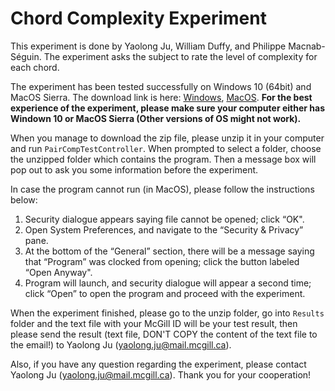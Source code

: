 # Chord Complexity Experiment

This experiment is done by Yaolong Ju, William Duffy, and Philippe Macnab-Séguin. The experiment asks the subject to rate the level of complexity for each chord. 

The experiment has been tested successfully on Windows 10 (64bit) and MacOS Sierra. The download link is here: [Windows](https://www.dropbox.com/s/v0jlncydj3o2y5u/Exp_chord_complexity_standalone_WIN64.zip?dl=0), [MacOS](https://www.dropbox.com/s/fchw5xw2ghtf63q/Exp_chord_complexity_standalone_MACOS.zip?dl=0). **For the best experience of the experiment, please make sure your computer either has Windown 10 or MacOS Sierra (Other versions of OS might not work).**

When you manage to download the zip file, please unzip it in your computer and run `PairCompTestController`. When prompted to select a folder, choose the unzipped folder which contains the program. Then a message box will pop out to ask you some information before the experiment.

In case the program cannot run (in MacOS), please follow the instructions below:

1. Security dialogue appears saying file cannot be opened; click “OK".
2. Open System Preferences, and navigate to the “Security & Privacy” pane.
3. At the bottom of the “General” section, there will be a message saying that “Program” was clocked from opening; click the button labeled “Open Anyway".
4. Program will launch, and security dialogue will appear a second time; click “Open” to open the program and proceed with the experiment.

When the experiment finished, please go to the unzip folder, go into `Results` folder and the text file with your McGill ID will be your test result, then please send the result (text file, DON'T COPY the content of the text file to the email!) to Yaolong Ju (yaolong.ju@mail.mcgill.ca).

Also, if you have any question regarding the experiment, please contact Yaolong Ju (yaolong.ju@mail.mcgill.ca). Thank you for your cooperation! 

